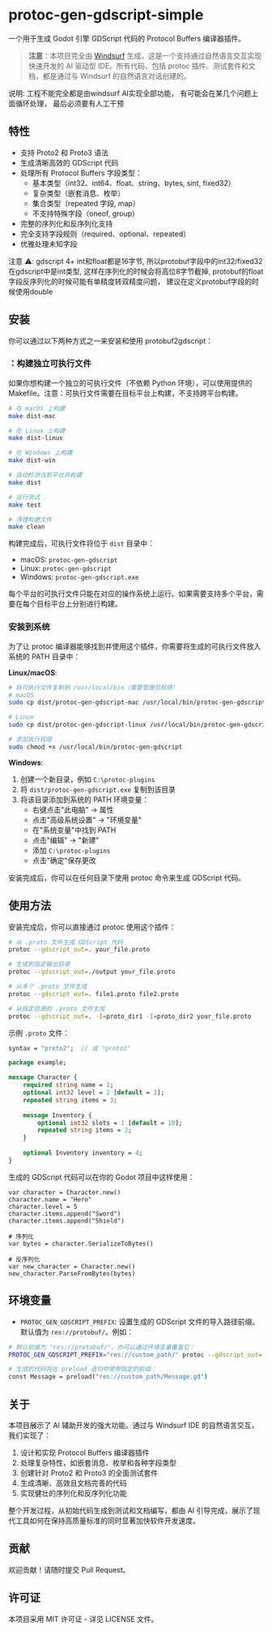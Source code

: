 # protoc-gen-gdscript-simple

一个用于生成 Godot 引擎 GDScript 代码的 Protocol Buffers 编译器插件。

> **注意**：本项目完全由 [Windsurf](https://codeium.com/windsurf) 生成，这是一个支持通过自然语言交互实现快速开发的 AI 驱动型 IDE。所有代码，包括 protoc 插件、测试套件和文档，都是通过与 Windsurf 的自然语言对话创建的。

说明: 工程不能完全都是由windsurf AI实现全部功能， 有可能会在某几个问题上面循环处理， 最后必须要有人工干预 

## 特性

- 支持 Proto2 和 Proto3 语法
- 生成清晰高效的 GDScript 代码
- 处理所有 Protocol Buffers 字段类型：
  - 基本类型（int32、int64、float、string、bytes, sint, fixed32）
  - 复杂类型（嵌套消息、枚举）
  - 集合类型（repeated 字段, map）
  - 不支持特殊字段（oneof, group）
- 完整的序列化和反序列化支持
- 完全支持字段规则（required、optional、repeated）
- 优雅处理未知字段

注意 ⚠️: 
    gdscript 4+  int和float都是16字节, 所以protobuf字段中的int32/fixed32在gdscript中是int类型, 这样在序列化的时候会将高位8字节截掉, 
    protobuf的float字段反序列化的时候可能有单精度转双精度问题， 建议在定义protobuf字段的时候使用double

## 安装

你可以通过以下两种方式之一来安装和使用 protobuf2gdscript：

### ：构建独立可执行文件

如果你想构建一个独立的可执行文件（不依赖 Python 环境），可以使用提供的 Makefile。注意：可执行文件需要在目标平台上构建，不支持跨平台构建。

```bash
# 在 macOS 上构建
make dist-mac

# 在 Linux 上构建
make dist-linux

# 在 Windows 上构建
make dist-win

# 自动检测当前平台并构建
make dist

# 运行测试
make test

# 清理构建文件
make clean
```

构建完成后，可执行文件将位于 `dist` 目录中：
- macOS: `protoc-gen-gdscript`
- Linux: `protoc-gen-gdscript`
- Windows: `protoc-gen-gdscript.exe`

每个平台的可执行文件只能在对应的操作系统上运行。如果需要支持多个平台，需要在每个目标平台上分别进行构建。

### 安装到系统

为了让 protoc 编译器能够找到并使用这个插件，你需要将生成的可执行文件放入系统的 PATH 目录中：

**Linux/macOS**:
```bash
# 将可执行文件复制到 /usr/local/bin（需要管理员权限）
# macOS
sudo cp dist/protoc-gen-gdscript-mac /usr/local/bin/protoc-gen-gdscript

# Linux
sudo cp dist/protoc-gen-gdscript-linux /usr/local/bin/protoc-gen-gdscript

# 添加执行权限
sudo chmod +x /usr/local/bin/protoc-gen-gdscript
```

**Windows**:
1. 创建一个新目录，例如 `C:\protoc-plugins`
2. 将 `dist/protoc-gen-gdscript.exe` 复制到该目录
3. 将该目录添加到系统的 PATH 环境变量：
   - 右键点击"此电脑" -> 属性
   - 点击"高级系统设置" -> "环境变量"
   - 在"系统变量"中找到 PATH
   - 点击"编辑" -> "新建"
   - 添加 `C:\protoc-plugins`
   - 点击"确定"保存更改

安装完成后，你可以在任何目录下使用 protoc 命令来生成 GDScript 代码。

## 使用方法

安装完成后，你可以直接通过 protoc 使用这个插件：

```bash
# 从 .proto 文件生成 GDScript 代码
protoc --gdscript_out=. your_file.proto

# 生成到指定输出目录
protoc --gdscript_out=./output your_file.proto

# 从多个 .proto 文件生成
protoc --gdscript_out=. file1.proto file2.proto

# 从指定目录的 .proto 文件生成
protoc --gdscript_out=. -I=proto_dir1 -I=proto_dir2 your_file.proto
```

示例 `.proto` 文件：

```protobuf
syntax = "proto2";  // 或 "proto3"

package example;

message Character {
    required string name = 1;
    optional int32 level = 2 [default = 1];
    repeated string items = 3;
    
    message Inventory {
        optional int32 slots = 1 [default = 10];
        repeated string items = 2;
    }
    
    optional Inventory inventory = 4;
}
```

生成的 GDScript 代码可以在你的 Godot 项目中这样使用：

```gdscript
var character = Character.new()
character.name = "Hero"
character.level = 5
character.items.append("Sword")
character.items.append("Shield")

# 序列化
var bytes = character.SerializeToBytes()

# 反序列化
var new_character = Character.new()
new_character.ParseFromBytes(bytes)
```

## 环境变量

- `PROTOC_GEN_GDSCRIPT_PREFIX`: 设置生成的 GDScript 文件的导入路径前缀。默认值为 `res://protobuf/`。例如：

```bash
# 默认前缀为 "res://protobuf/"，你可以通过环境变量覆盖它：
PROTOC_GEN_GDSCRIPT_PREFIX="res://custom_path/" protoc --gdscript_out=. your_file.proto

# 生成的代码将在 preload 语句中使用指定的前缀：
const Message = preload("res://custom_path/Message.gd")
```

## 关于

本项目展示了 AI 辅助开发的强大功能。通过与 Windsurf IDE 的自然语言交互，我们实现了：

1. 设计和实现 Protocol Buffers 编译器插件
2. 处理复杂特性，如嵌套消息、枚举和各种字段类型
3. 创建针对 Proto2 和 Proto3 的全面测试套件
4. 生成清晰、高效且文档完善的代码
5. 实现健壮的序列化和反序列化功能

整个开发过程，从初始代码生成到测试和文档编写，都由 AI 引导完成，展示了现代工具如何在保持高质量标准的同时显著加快软件开发速度。

## 贡献

欢迎贡献！请随时提交 Pull Request。

## 许可证

本项目采用 MIT 许可证 - 详见 LICENSE 文件。
